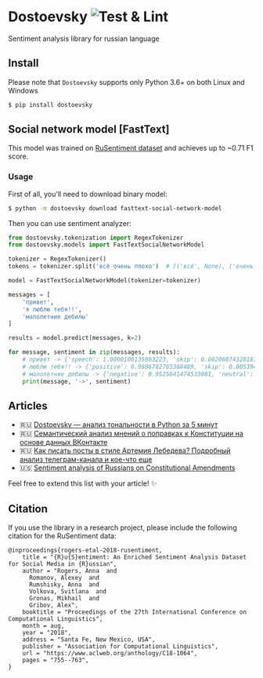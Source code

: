 # Dostoevsky ![Test & Lint](https://github.com/bureaucratic-labs/dostoevsky/workflows/Test%20&%20Lint/badge.svg?branch=master)

Sentiment analysis library for russian language

## Install

Please note that `Dostoevsky` supports only Python 3.6+ on both Linux and Windows

```bash
$ pip install dostoevsky
```

## Social network model [FastText]

This model was trained on [RuSentiment dataset](https://github.com/text-machine-lab/rusentiment) and achieves up to ~0.71 F1 score.  

### Usage

First of all, you'll need to download binary model:

```bash
$ python -m dostoevsky download fasttext-social-network-model
```

Then you can use sentiment analyzer:

```python
from dostoevsky.tokenization import RegexTokenizer
from dostoevsky.models import FastTextSocialNetworkModel

tokenizer = RegexTokenizer()
tokens = tokenizer.split('всё очень плохо')  # [('всё', None), ('очень', None), ('плохо', None)]

model = FastTextSocialNetworkModel(tokenizer=tokenizer)

messages = [
    'привет',
    'я люблю тебя!!',
    'малолетние дебилы'
]

results = model.predict(messages, k=2)

for message, sentiment in zip(messages, results):
    # привет -> {'speech': 1.0000100135803223, 'skip': 0.0020607432816177607}
    # люблю тебя!! -> {'positive': 0.9886782765388489, 'skip': 0.005394937004894018}
    # малолетние дебилы -> {'negative': 0.9525841474533081, 'neutral': 0.13661839067935944}]
    print(message, '->', sentiment)
```

## Articles

* 🇷🇺 [Dostoevsky — анализ тональности в Python за 5 минут](https://egorovegor.ru/analiz-tonalnosti-s-python-i-dostoevsky/)
* 🇷🇺 [Семантический анализ мнений о поправках к Конституции на основе данных ВКонтакте ](https://leftjoin.ru/all/constitution-sentiment-analysis/)
* 🇷🇺 [Как писать посты в стиле Артемия Лебедева? Подробный анализ телеграм-канала и кое-что еще](https://habr.com/ru/post/596035/)
* 🇺🇸 [Sentiment analysis of Russians on Constitutional Amendments](https://www.valiotti.com/leftjoin/all/sentiment-analysis-of-russians-on-constitutional-amendments/)

Feel free to extend this list with your article! ✨

## Citation

If you use the library in a research project, please include the following citation for the RuSentiment data:
```
@inproceedings{rogers-etal-2018-rusentiment,
    title = "{R}u{S}entiment: An Enriched Sentiment Analysis Dataset for Social Media in {R}ussian",
    author = "Rogers, Anna  and
      Romanov, Alexey  and
      Rumshisky, Anna  and
      Volkova, Svitlana  and
      Gronas, Mikhail  and
      Gribov, Alex",
    booktitle = "Proceedings of the 27th International Conference on Computational Linguistics",
    month = aug,
    year = "2018",
    address = "Santa Fe, New Mexico, USA",
    publisher = "Association for Computational Linguistics",
    url = "https://www.aclweb.org/anthology/C18-1064",
    pages = "755--763",
}

```
